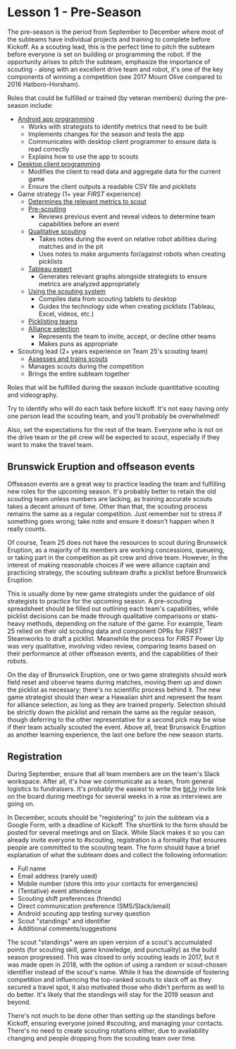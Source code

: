 # Lesson 1 - Pre-Season

The pre-season is the period from September to December where most of the subteams have individual projects and training to complete before Kickoff. As a scouting lead, this is the perfect time to pitch the subteam before everyone is set on building or programming the robot. If the opportunity arises to pitch the subteam, emphasize the importance of scouting - along with an excellent drive team and robot, it's one of the key components of winning a competition (see 2017 Mount Olive compared to 2016 Hatboro-Horsham). 

Roles that could be fulfilled or trained (by veteran members) during the pre-season include:

* [Android app programming](/../../develop/maintain/L1)
    * Works with strategists to identify metrics that need to be built
    * Implements changes for the season and tests the app
    * Communicates with desktop client programmer to ensure data is read correctly
    * Explains how to use the app to scouts
* [Desktop client programming](/../../develop/maintain/L2)
    * Modifies the client to read data and aggregate data for the current game
    * Ensure the client outputs a readable CSV file and picklists
* Game strategy (1+ year *FIRST* experience)
    * [Determines the relevant metrics to scout](/../../strat/gamestrat/L1)
    * [Pre-scouting](/../../strat/gamestrat/L2)
        * Reviews previous event and reveal videos to determine team capabilities before an event
    * [Qualitative scouting](/../../strat/gamestrat/L3#qualitative-notes)
        * Takes notes during the event on relative robot abilities during matches and in the pit
        * Uses notes to make arguments for/against robots when creating picklists
    * [Tableau expert](/../../strat/usage/L3)
        * Generates relevant graphs alongside strategists to ensure metrics are analyzed appropriately
    * [Using the scouting system](/../../strat/usage/L1)
        * Compiles data from scouting tablets to desktop
        * Guides the technology side when creating picklists (Tableau, Excel, videos, etc.)
    * [Picklisting teams](/../../strat/gamestrat/L3)
    * [Alliance selection](/../../strat/gamestrat/L5)
        * Represents the team to invite, accept, or decline other teams
        * Makes puns as appropriate
* Scouting lead (2+ years experience on Team 25's scouting team)
    * [Assesses and trains scouts](./../../assess/L1)
    * Manages scouts during the competition
    * Brings the entire subteam together


Roles that will be fulfilled during the season include quantitative scouting and videography.


Try to identify who will do each task before kickoff.  It's not easy having only one person lead the scouting team, and you'll probably be overwhelmed!

Also, set the expectations for the rest of the team. Everyone who is not on the drive team or the pit crew will be expected to scout, especially if they want to make the travel team.

## Brunswick Eruption and offseason events

Offseason events are a great way to practice leading the team and fulfilling new roles for the upcoming season. It's probably better to retain the old scouting team unless numbers are lacking, as training accurate scouts takes a decent amount of time. Other than that, the scouting process remains the same as a regular competition. Just remember not to stress if something goes wrong; take note and ensure it doesn't happen when it really counts.

Of course, Team 25 does not have the resources to scout during Brunswick Eruption, as a majority of its members are working concessions, queueing, or taking part in the competition as pit crew and drive team. However, in the interest of making reasonable choices if we were alliance captain and practicing strategy, the scouting subteam drafts a picklist before Brunswick Eruption. 

This is usually done by new game strategists under the guidance of old strategists to practice for the upcoming season. A pre-scouting spreadsheet should be filled out outlining each team's capabilities, while picklist decisions can be made through qualitative comparisons or stats-heavy methods, depending on the nature of the game. For example, Team 25 relied on their old scouting data and component OPRs for *FIRST* Steamworks to draft a picklist. Meanwhile the process for *FIRST* Power Up was very qualitative, involving video review, comparing teams based on their performance at other offseason events, and the capabilities of their robots.

On the day of Brunswick Eruption, one or two game strategists should work field reset and observe teams during matches, moving them up and down the picklist as necessary; there's no scientific process behind it. The new game strategist should then wear a Hawaiian shirt and represent the team for alliance selection, as long as they are trained properly. Selection should be strictly down the picklist and remain the same as the regular season, though deferring to the other representative for a second pick may be wise if their team actually scouted the event. Above all, treat Brunswick Eruption as another learning experience, the last one before the new season starts.

## Registration

During September, ensure that all team members are on the team's Slack workspace. After all, it's how we communicate as a team, from general logistics to fundraisers. It's probably the easiest to write the [bit.ly](http://bit.ly) invite link on the board during meetings for several weeks in a row as interviews are going on.

In December, scouts should be "registering" to join the subteam via a Google Form, with a deadline of Kickoff. The shortlink to the form should be posted for several meetings and on Slack. While Slack makes it so you can already invite everyone to #scouting, registration is a formality that ensures people are committed to the scouting team. The form should have a brief explanation of what the subteam does and collect the following information:

* Full name
* Email address (rarely used)
* Mobile number (store this into your contacts for emergencies)
* (Tentative) event attendence
* Scouting shift preferences (friends)
* Direct communication preference (SMS/Slack/email)
* Android scouting app testing survey question
* Scout "standings" and identifier
* Additional comments/suggestions

The scout "standings" were an open version of a scout's accumulated points (for scouting skill, game knowledge, and punctuality) as the build season progressed. This was closed to only scouting leads in 2017, but it was made open in 2018, with the option of using a random or scout-chosen identifier instead of the scout's name. While it has the downside of fostering competition and influencing the top-ranked scouts to slack off as they secured a travel spot, it also motivated those who didn't perform as well to do better. It's likely that the standings will stay for the 2019 season and beyond.

There's not much to be done other than setting up the standings before Kickoff, ensuring everyone joined #scouting, and managing your contacts. There's no need to create scouting rotations either, due to availability changing and people dropping from the scouting team over time.